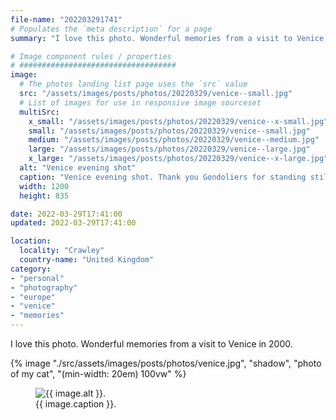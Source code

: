 ```yaml
---
file-name: "202203291741"
# Populates the `meta description` for a page
summary: "I love this photo. Wonderful memories from a visit to Venice in 2000."

# Image component rules / properties
# ###################################
image:
  # The photos landing list page uses the `src` value
  src: "/assets/images/posts/photos/20220329/venice--small.jpg"
  # List of images for use in responsive image sourceset
  multiSrc:
    x_small: "/assets/images/posts/photos/20220329/venice--x-small.jpg"
    small: "/assets/images/posts/photos/20220329/venice--small.jpg"
    medium: "/assets/images/posts/photos/20220329/venice--medium.jpg"
    large: "/assets/images/posts/photos/20220329/venice--large.jpg"
    x_large: "/assets/images/posts/photos/20220329/venice--x-large.jpg"
  alt: "Venice evening shot"
  caption: "Venice evening shot. Thank you Gondoliers for standing still"
  width: 1200
  height: 835

date: 2022-03-29T17:41:00
updated: 2022-03-29T17:41:00

location:
  locality: "Crawley"
  country-name: "United Kingdom"
category:
- "personal"
- "photography"
- "europe"
- "venice"
- "memories"
---
```


I love this photo. Wonderful memories from a visit to Venice in 2000.

{% image "./src/assets/images/posts/photos/venice.jpg", "shadow", "photo of my cat", "(min-width: 20em) 100vw" %}

<figure class="flow">
	<img src="{{ image.multiSrc.medium }}"
    srcset="{{ image.multiSrc.x_small }} 320w,
							{{ image.multiSrc.small }} 600w,
							{{ image.multiSrc.medium }} 768w,
							{{ image.multiSrc.large }} 1024w,
							{{ image.multiSrc.x_large }} 1200w"
    sizes="(min-width: 20em) 100vw"
    alt="{{ image.alt }}."
    width="{{ image.width }}"
    height="{{ image.height }}"
    loading="lazy"
    decoding="async"
    class="shadow">
	<figcaption>{{ image.caption }}.</figcaption>
</figure>
